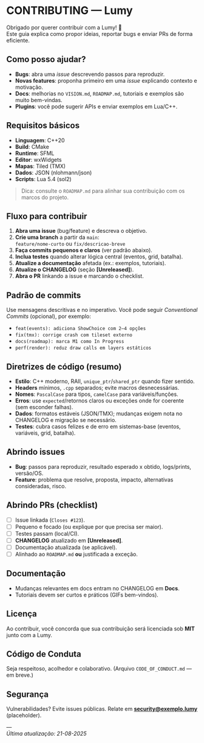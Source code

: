 # CONTRIBUTING — Lumy

Obrigado por querer contribuir com a Lumy! 🌟  
Este guia explica como propor ideias, reportar bugs e enviar PRs de forma eficiente.

## Como posso ajudar?
- **Bugs**: abra uma *issue* descrevendo passos para reproduzir.
- **Novas features**: proponha primeiro em uma *issue* explicando contexto e motivação.
- **Docs**: melhorias no `VISION.md`, `ROADMAP.md`, tutoriais e exemplos são muito bem-vindas.
- **Plugins**: você pode sugerir APIs e enviar exemplos em Lua/C++.

## Requisitos básicos
- **Linguagem**: C++20
- **Build**: CMake
- **Runtime**: SFML
- **Editor**: wxWidgets
- **Mapas**: Tiled (TMX)
- **Dados**: JSON (nlohmann/json)
- **Scripts**: Lua 5.4 (sol2)

> Dica: consulte o `ROADMAP.md` para alinhar sua contribuição com os marcos do projeto.

## Fluxo para contribuir
1. **Abra uma issue** (bug/feature) e descreva o objetivo.
2. **Crie uma branch** a partir da `main`:  
   `feature/nome-curto` ou `fix/descricao-breve`
3. **Faça commits pequenos e claros** (ver padrão abaixo).
4. **Inclua testes** quando alterar lógica central (eventos, grid, batalha).
5. **Atualize a documentação** afetada (ex.: exemplos, tutoriais).
6. **Atualize o CHANGELOG** (seção **[Unreleased]**).
7. **Abra o PR** linkando a issue e marcando o checklist.

## Padrão de commits
Use mensagens descritivas e no imperativo. Você pode seguir *Conventional Commits* (opcional), por exemplo:
- `feat(events): adiciona ShowChoice com 2–4 opções`
- `fix(tmx): corrige crash com tileset externo`
- `docs(roadmap): marca M1 como In Progress`
- `perf(render): reduz draw calls em layers estáticos`

## Diretrizes de código (resumo)
- **Estilo**: C++ moderno, RAII, `unique_ptr`/`shared_ptr` quando fizer sentido.
- **Headers** mínimos, `.cpp` separados; evite macros desnecessárias.
- **Nomes**: `PascalCase` para tipos, `camelCase` para variáveis/funções.
- **Erros**: use `expected`/retornos claros ou exceções onde for coerente (sem esconder falhas).
- **Dados**: formatos estáveis (JSON/TMX); mudanças exigem nota no CHANGELOG e migração se necessário.
- **Testes**: cubra casos felizes e de erro em sistemas-base (eventos, variáveis, grid, batalha).

## Abrindo issues
- **Bug**: passos para reproduzir, resultado esperado x obtido, logs/prints, versão/OS.
- **Feature**: problema que resolve, proposta, impacto, alternativas consideradas, risco.

## Abrindo PRs (checklist)
- [ ] Issue linkada (`Closes #123`).
- [ ] Pequeno e focado (ou explique por que precisa ser maior).
- [ ] Testes passam (local/CI).
- [ ] **CHANGELOG** atualizado em **[Unreleased]**.
- [ ] Documentação atualizada (se aplicável).
- [ ] Alinhado ao `ROADMAP.md` **ou** justificada a exceção.

## Documentação
- Mudanças relevantes em docs entram no CHANGELOG em **Docs**.
- Tutoriais devem ser curtos e práticos (GIFs bem-vindos).

## Licença
Ao contribuir, você concorda que sua contribuição será licenciada sob **MIT** junto com a Lumy.

## Código de Conduta
Seja respeitoso, acolhedor e colaborativo. (Arquivo `CODE_OF_CONDUCT.md` — em breve.)

## Segurança
Vulnerabilidades? Evite issues públicas. Relate em **security@exemplo.lumy** (placeholder).

—  
*Última atualização: 21-08-2025*

